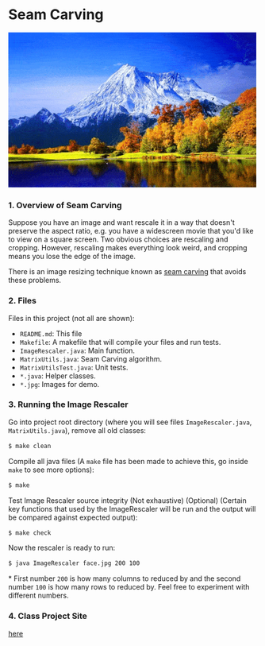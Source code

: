 # Seam Carving
![](demo.gif?raw=true)

### 1. Overview of Seam Carving

Suppose you have an image and want rescale it in a way that doesn't preserve the aspect ratio, e.g. you have a widescreen movie that you'd like to view on a square screen. Two obvious choices are rescaling and cropping. However, rescaling makes everything look weird, and cropping means you lose the edge of the image.

There is an image resizing technique known as [seam carving] that avoids these problems.

### 2. Files

Files in this project (not all are shown):

* `README.md`:              This file
* `Makefile`:               A makefile that will compile your files and run tests.
* `ImageRescaler.java`:     Main function.
* `MatrixUtils.java`:       Seam Carving algorithm.
* `MatrixUtilsTest.java`:   Unit tests.
* `*.java`:                 Helper classes.
* `*.jpg`:                  Images for demo.

### 3. Running the Image Rescaler
Go into project root directory (where you will see files `ImageRescaler.java`, `MatrixUtils.java`), remove all old classes:
```sh
$ make clean
```

Compile all java files (A `make` file has been made to achieve this, go inside `make` to see more options):
```sh
$ make
```

Test Image Rescaler source integrity (Not exhaustive) (Optional) (Certain key functions that used by the ImageRescaler will be run and the output will be compared against expected output):
```sh
$ make check
```

Now the rescaler is ready to run:

```sh
$ java ImageRescaler face.jpg 200 100
```
\* First number `200` is how many columns to reduced by and the second number `100` is how many rows to reduced by. Feel free to experiment with different numbers.

### 4. Class Project Site
[here]

[seam carving]:  <https://en.wikipedia.org/wiki/Seam_carving>
[here]: <https://inst.eecs.berkeley.edu/~cs61b/fa15/hw/hw2/>
